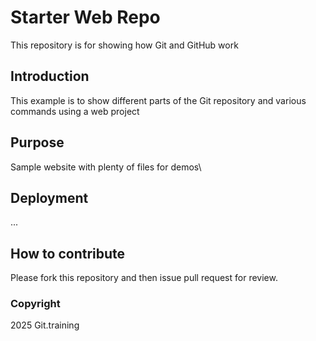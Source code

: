 # Starter Web Repo

This repository is for showing how Git and GitHub work

## Introduction

This example is to show different parts of the Git repository and various commands using a web project

## Purpose

Sample website with plenty of files for demos\

## Deployment

...

## How to contribute

Please fork this repository and then issue pull request for review.


### Copyright

2025 Git.training